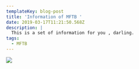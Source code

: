 ```yaml
---
templateKey: blog-post
title: 'Information of MFTB '
date: 2019-03-17T11:21:50.568Z
description: |
  This is a set of information for you , darling.
tags:
  - MFTB
---
```

![](/img/one_learn.png)

![]()
